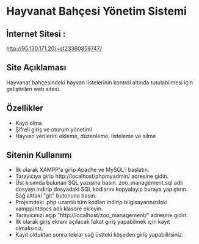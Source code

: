 # Hayvanat Bahçesi Yönetim Sistemi
## İnternet Sitesi :  
http://95.130.171.20/~st23360859747/
## Site Açıklaması
Hayvanat bahçesindeki hayvan listelerinin kontrol altında tutulabilmesi için geliştirilen web sitesi.
## Özellikler
- Kayıt olma
- Şifreli giriş ve oturum yönetimi
- Hayvan verilerini ekleme, düzenleme, listeleme ve silme
## Sitenin Kullanımı
- İlk olarak XAMPP'a girip Apache ve MySQL'i başlatın.
- Tarayıcıya girip http://localhost/phpmyadmin/ adresine gidin.
- Üst kısımda bulunan SQL yazısına basın. zoo_management.sql adlı dosyayı indirip dosyadaki SQL kodlarını kopyalayıp buraya yapıştırın. Sağ alttaki "git" butonuna basın.
- Projemdeki .php uzantılı tüm kodları indirip bilgisayarınızdaki xampp/htdocs adlı klasöre ekleyin.
- Tarayıcınızı açıp "http://localhost/zoo_management/" adresine gidin.
- İlk olarak giriş ekranı açılacak fakat giriş yapabilmek için kayıt olmalısınız.
- Kayıt olduktan sonra tekrar sağ üstteki köşeden giriş yapabilirsiniz.
